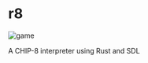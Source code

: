 # r8
![game](https://user-images.githubusercontent.com/7190144/175184796-59949d3e-670d-4747-a35f-28c4f6597a5b.gif)



A CHIP-8 interpreter using Rust and SDL
